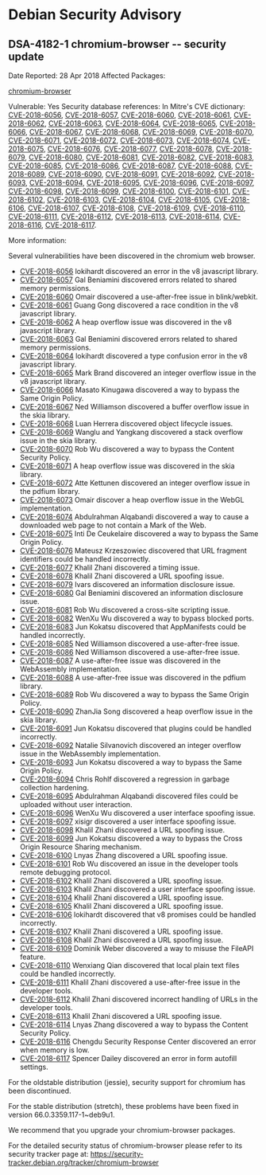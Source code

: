 
Debian Security Advisory
========================


DSA-4182-1 chromium-browser -- security update
----------------------------------------------



Date Reported:
28 Apr 2018
Affected Packages:

[chromium-browser](https://packages.debian.org/src:chromium-browser)

Vulnerable:
Yes
Security database references:
In Mitre's CVE dictionary: [CVE-2018-6056](https://security-tracker.debian.org/tracker/CVE-2018-6056), [CVE-2018-6057](https://security-tracker.debian.org/tracker/CVE-2018-6057), [CVE-2018-6060](https://security-tracker.debian.org/tracker/CVE-2018-6060), [CVE-2018-6061](https://security-tracker.debian.org/tracker/CVE-2018-6061), [CVE-2018-6062](https://security-tracker.debian.org/tracker/CVE-2018-6062), [CVE-2018-6063](https://security-tracker.debian.org/tracker/CVE-2018-6063), [CVE-2018-6064](https://security-tracker.debian.org/tracker/CVE-2018-6064), [CVE-2018-6065](https://security-tracker.debian.org/tracker/CVE-2018-6065), [CVE-2018-6066](https://security-tracker.debian.org/tracker/CVE-2018-6066), [CVE-2018-6067](https://security-tracker.debian.org/tracker/CVE-2018-6067), [CVE-2018-6068](https://security-tracker.debian.org/tracker/CVE-2018-6068), [CVE-2018-6069](https://security-tracker.debian.org/tracker/CVE-2018-6069), [CVE-2018-6070](https://security-tracker.debian.org/tracker/CVE-2018-6070), [CVE-2018-6071](https://security-tracker.debian.org/tracker/CVE-2018-6071), [CVE-2018-6072](https://security-tracker.debian.org/tracker/CVE-2018-6072), [CVE-2018-6073](https://security-tracker.debian.org/tracker/CVE-2018-6073), [CVE-2018-6074](https://security-tracker.debian.org/tracker/CVE-2018-6074), [CVE-2018-6075](https://security-tracker.debian.org/tracker/CVE-2018-6075), [CVE-2018-6076](https://security-tracker.debian.org/tracker/CVE-2018-6076), [CVE-2018-6077](https://security-tracker.debian.org/tracker/CVE-2018-6077), [CVE-2018-6078](https://security-tracker.debian.org/tracker/CVE-2018-6078), [CVE-2018-6079](https://security-tracker.debian.org/tracker/CVE-2018-6079), [CVE-2018-6080](https://security-tracker.debian.org/tracker/CVE-2018-6080), [CVE-2018-6081](https://security-tracker.debian.org/tracker/CVE-2018-6081), [CVE-2018-6082](https://security-tracker.debian.org/tracker/CVE-2018-6082), [CVE-2018-6083](https://security-tracker.debian.org/tracker/CVE-2018-6083), [CVE-2018-6085](https://security-tracker.debian.org/tracker/CVE-2018-6085), [CVE-2018-6086](https://security-tracker.debian.org/tracker/CVE-2018-6086), [CVE-2018-6087](https://security-tracker.debian.org/tracker/CVE-2018-6087), [CVE-2018-6088](https://security-tracker.debian.org/tracker/CVE-2018-6088), [CVE-2018-6089](https://security-tracker.debian.org/tracker/CVE-2018-6089), [CVE-2018-6090](https://security-tracker.debian.org/tracker/CVE-2018-6090), [CVE-2018-6091](https://security-tracker.debian.org/tracker/CVE-2018-6091), [CVE-2018-6092](https://security-tracker.debian.org/tracker/CVE-2018-6092), [CVE-2018-6093](https://security-tracker.debian.org/tracker/CVE-2018-6093), [CVE-2018-6094](https://security-tracker.debian.org/tracker/CVE-2018-6094), [CVE-2018-6095](https://security-tracker.debian.org/tracker/CVE-2018-6095), [CVE-2018-6096](https://security-tracker.debian.org/tracker/CVE-2018-6096), [CVE-2018-6097](https://security-tracker.debian.org/tracker/CVE-2018-6097), [CVE-2018-6098](https://security-tracker.debian.org/tracker/CVE-2018-6098), [CVE-2018-6099](https://security-tracker.debian.org/tracker/CVE-2018-6099), [CVE-2018-6100](https://security-tracker.debian.org/tracker/CVE-2018-6100), [CVE-2018-6101](https://security-tracker.debian.org/tracker/CVE-2018-6101), [CVE-2018-6102](https://security-tracker.debian.org/tracker/CVE-2018-6102), [CVE-2018-6103](https://security-tracker.debian.org/tracker/CVE-2018-6103), [CVE-2018-6104](https://security-tracker.debian.org/tracker/CVE-2018-6104), [CVE-2018-6105](https://security-tracker.debian.org/tracker/CVE-2018-6105), [CVE-2018-6106](https://security-tracker.debian.org/tracker/CVE-2018-6106), [CVE-2018-6107](https://security-tracker.debian.org/tracker/CVE-2018-6107), [CVE-2018-6108](https://security-tracker.debian.org/tracker/CVE-2018-6108), [CVE-2018-6109](https://security-tracker.debian.org/tracker/CVE-2018-6109), [CVE-2018-6110](https://security-tracker.debian.org/tracker/CVE-2018-6110), [CVE-2018-6111](https://security-tracker.debian.org/tracker/CVE-2018-6111), [CVE-2018-6112](https://security-tracker.debian.org/tracker/CVE-2018-6112), [CVE-2018-6113](https://security-tracker.debian.org/tracker/CVE-2018-6113), [CVE-2018-6114](https://security-tracker.debian.org/tracker/CVE-2018-6114), [CVE-2018-6116](https://security-tracker.debian.org/tracker/CVE-2018-6116), [CVE-2018-6117](https://security-tracker.debian.org/tracker/CVE-2018-6117).  

More information:

Several vulnerabilities have been discovered in the chromium web browser.


* [CVE-2018-6056](https://security-tracker.debian.org/tracker/CVE-2018-6056)
lokihardt discovered an error in the v8 javascript library.
* [CVE-2018-6057](https://security-tracker.debian.org/tracker/CVE-2018-6057)
Gal Beniamini discovered errors related to shared memory permissions.
* [CVE-2018-6060](https://security-tracker.debian.org/tracker/CVE-2018-6060)
Omair discovered a use-after-free issue in blink/webkit.
* [CVE-2018-6061](https://security-tracker.debian.org/tracker/CVE-2018-6061)
Guang Gong discovered a race condition in the v8 javascript library.
* [CVE-2018-6062](https://security-tracker.debian.org/tracker/CVE-2018-6062)
A heap overflow issue was discovered in the v8 javascript library.
* [CVE-2018-6063](https://security-tracker.debian.org/tracker/CVE-2018-6063)
Gal Beniamini discovered errors related to shared memory permissions.
* [CVE-2018-6064](https://security-tracker.debian.org/tracker/CVE-2018-6064)
lokihardt discovered a type confusion error in the v8 javascript
 library.
* [CVE-2018-6065](https://security-tracker.debian.org/tracker/CVE-2018-6065)
Mark Brand discovered an integer overflow issue in the v8 javascript
 library.
* [CVE-2018-6066](https://security-tracker.debian.org/tracker/CVE-2018-6066)
Masato Kinugawa discovered a way to bypass the Same Origin Policy.
* [CVE-2018-6067](https://security-tracker.debian.org/tracker/CVE-2018-6067)
Ned Williamson discovered a buffer overflow issue in the skia library.
* [CVE-2018-6068](https://security-tracker.debian.org/tracker/CVE-2018-6068)
Luan Herrera discovered object lifecycle issues.
* [CVE-2018-6069](https://security-tracker.debian.org/tracker/CVE-2018-6069)
Wanglu and Yangkang discovered a stack overflow issue in the skia
 library.
* [CVE-2018-6070](https://security-tracker.debian.org/tracker/CVE-2018-6070)
Rob Wu discovered a way to bypass the Content Security Policy.
* [CVE-2018-6071](https://security-tracker.debian.org/tracker/CVE-2018-6071)
A heap overflow issue was discovered in the skia library.
* [CVE-2018-6072](https://security-tracker.debian.org/tracker/CVE-2018-6072)
Atte Kettunen discovered an integer overflow issue in the pdfium
 library.
* [CVE-2018-6073](https://security-tracker.debian.org/tracker/CVE-2018-6073)
Omair discover a heap overflow issue in the WebGL implementation.
* [CVE-2018-6074](https://security-tracker.debian.org/tracker/CVE-2018-6074)
Abdulrahman Alqabandi discovered a way to cause a downloaded web page
 to not contain a Mark of the Web.
* [CVE-2018-6075](https://security-tracker.debian.org/tracker/CVE-2018-6075)
Inti De Ceukelaire discovered a way to bypass the Same Origin Policy.
* [CVE-2018-6076](https://security-tracker.debian.org/tracker/CVE-2018-6076)
Mateusz Krzeszowiec discovered that URL fragment identifiers could be
 handled incorrectly.
* [CVE-2018-6077](https://security-tracker.debian.org/tracker/CVE-2018-6077)
Khalil Zhani discovered a timing issue.
* [CVE-2018-6078](https://security-tracker.debian.org/tracker/CVE-2018-6078)
Khalil Zhani discovered a URL spoofing issue.
* [CVE-2018-6079](https://security-tracker.debian.org/tracker/CVE-2018-6079)
Ivars discovered an information disclosure issue.
* [CVE-2018-6080](https://security-tracker.debian.org/tracker/CVE-2018-6080)
Gal Beniamini discovered an information disclosure issue.
* [CVE-2018-6081](https://security-tracker.debian.org/tracker/CVE-2018-6081)
Rob Wu discovered a cross-site scripting issue.
* [CVE-2018-6082](https://security-tracker.debian.org/tracker/CVE-2018-6082)
WenXu Wu discovered a way to bypass blocked ports.
* [CVE-2018-6083](https://security-tracker.debian.org/tracker/CVE-2018-6083)
Jun Kokatsu discovered that AppManifests could be handled incorrectly.
* [CVE-2018-6085](https://security-tracker.debian.org/tracker/CVE-2018-6085)
Ned Williamson discovered a use-after-free issue.
* [CVE-2018-6086](https://security-tracker.debian.org/tracker/CVE-2018-6086)
Ned Williamson discovered a use-after-free issue.
* [CVE-2018-6087](https://security-tracker.debian.org/tracker/CVE-2018-6087)
A use-after-free issue was discovered in the WebAssembly implementation.
* [CVE-2018-6088](https://security-tracker.debian.org/tracker/CVE-2018-6088)
A use-after-free issue was discovered in the pdfium library.
* [CVE-2018-6089](https://security-tracker.debian.org/tracker/CVE-2018-6089)
Rob Wu discovered a way to bypass the Same Origin Policy.
* [CVE-2018-6090](https://security-tracker.debian.org/tracker/CVE-2018-6090)
ZhanJia Song discovered a heap overflow issue in the skia library.
* [CVE-2018-6091](https://security-tracker.debian.org/tracker/CVE-2018-6091)
Jun Kokatsu discovered that plugins could be handled incorrectly.
* [CVE-2018-6092](https://security-tracker.debian.org/tracker/CVE-2018-6092)
Natalie Silvanovich discovered an integer overflow issue in the
 WebAssembly implementation.
* [CVE-2018-6093](https://security-tracker.debian.org/tracker/CVE-2018-6093)
Jun Kokatsu discovered a way to bypass the Same Origin Policy.
* [CVE-2018-6094](https://security-tracker.debian.org/tracker/CVE-2018-6094)
Chris Rohlf discovered a regression in garbage collection hardening.
* [CVE-2018-6095](https://security-tracker.debian.org/tracker/CVE-2018-6095)
Abdulrahman Alqabandi discovered files could be uploaded without user
 interaction.
* [CVE-2018-6096](https://security-tracker.debian.org/tracker/CVE-2018-6096)
WenXu Wu discovered a user interface spoofing issue.
* [CVE-2018-6097](https://security-tracker.debian.org/tracker/CVE-2018-6097)
xisigr discovered a user interface spoofing issue.
* [CVE-2018-6098](https://security-tracker.debian.org/tracker/CVE-2018-6098)
Khalil Zhani discovered a URL spoofing issue.
* [CVE-2018-6099](https://security-tracker.debian.org/tracker/CVE-2018-6099)
Jun Kokatsu discovered a way to bypass the Cross Origin Resource
 Sharing mechanism.
* [CVE-2018-6100](https://security-tracker.debian.org/tracker/CVE-2018-6100)
Lnyas Zhang discovered a URL spoofing issue.
* [CVE-2018-6101](https://security-tracker.debian.org/tracker/CVE-2018-6101)
Rob Wu discovered an issue in the developer tools remote debugging
 protocol.
* [CVE-2018-6102](https://security-tracker.debian.org/tracker/CVE-2018-6102)
Khalil Zhani discovered a URL spoofing issue.
* [CVE-2018-6103](https://security-tracker.debian.org/tracker/CVE-2018-6103)
Khalil Zhani discovered a user interface spoofing issue.
* [CVE-2018-6104](https://security-tracker.debian.org/tracker/CVE-2018-6104)
Khalil Zhani discovered a URL spoofing issue.
* [CVE-2018-6105](https://security-tracker.debian.org/tracker/CVE-2018-6105)
Khalil Zhani discovered a URL spoofing issue.
* [CVE-2018-6106](https://security-tracker.debian.org/tracker/CVE-2018-6106)
lokihardt discovered that v8 promises could be handled incorrectly.
* [CVE-2018-6107](https://security-tracker.debian.org/tracker/CVE-2018-6107)
Khalil Zhani discovered a URL spoofing issue.
* [CVE-2018-6108](https://security-tracker.debian.org/tracker/CVE-2018-6108)
Khalil Zhani discovered a URL spoofing issue.
* [CVE-2018-6109](https://security-tracker.debian.org/tracker/CVE-2018-6109)
Dominik Weber discovered a way to misuse the FileAPI feature.
* [CVE-2018-6110](https://security-tracker.debian.org/tracker/CVE-2018-6110)
Wenxiang Qian discovered that local plain text files could be handled
 incorrectly.
* [CVE-2018-6111](https://security-tracker.debian.org/tracker/CVE-2018-6111)
Khalil Zhani discovered a use-after-free issue in the developer tools.
* [CVE-2018-6112](https://security-tracker.debian.org/tracker/CVE-2018-6112)
Khalil Zhani discovered incorrect handling of URLs in the developer
 tools.
* [CVE-2018-6113](https://security-tracker.debian.org/tracker/CVE-2018-6113)
Khalil Zhani discovered a URL spoofing issue.
* [CVE-2018-6114](https://security-tracker.debian.org/tracker/CVE-2018-6114)
Lnyas Zhang discovered a way to bypass the Content Security Policy.
* [CVE-2018-6116](https://security-tracker.debian.org/tracker/CVE-2018-6116)
Chengdu Security Response Center discovered an error when memory
 is low.
* [CVE-2018-6117](https://security-tracker.debian.org/tracker/CVE-2018-6117)
Spencer Dailey discovered an error in form autofill settings.


For the oldstable distribution (jessie), security support for chromium
has been discontinued.


For the stable distribution (stretch), these problems have been fixed in
version 66.0.3359.117-1~deb9u1.


We recommend that you upgrade your chromium-browser packages.


For the detailed security status of chromium-browser please refer to
its security tracker page at:
<https://security-tracker.debian.org/tracker/chromium-browser>





